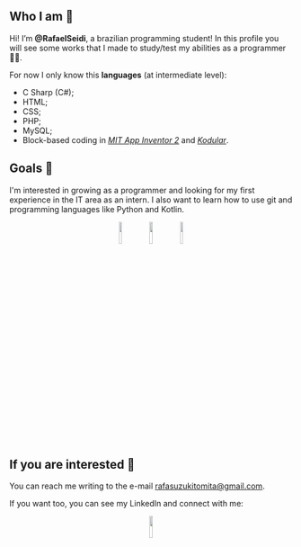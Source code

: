 ## Who I am 🙂
Hi! I’m **@RafaelSeidi**, a brazilian programming student! 
In this profile you will see some works that I made to study/test my abilities as a programmer 👨‍💼. 

For now I only know this **languages** (at intermediate level):
- C Sharp (C#);
- HTML;
- CSS;
- PHP;
- MySQL;
- Block-based coding in *[MIT App Inventor 2](https://appinventor.mit.edu/)* and *[Kodular](https://www.kodular.io/)*.

## Goals 🎉
I'm interested in growing as a programmer and looking for my first experience in the IT area as an intern. I also want to learn how to use git and programming languages like Python and Kotlin.
<p align="center">
  <img src="https://user-images.githubusercontent.com/100170190/157931676-ae53ceea-dd53-4481-b427-cfcbf98e2406.png" height="10%" width="10%">
  <img src="https://user-images.githubusercontent.com/100170190/157931680-f9544a05-186e-4424-ad1d-43a79580c9f4.png" height="10%" width="10%">
  <img src="https://user-images.githubusercontent.com/100170190/157931669-6df960fa-d194-4e42-9db1-366b38bc49c3.png" height="10%" width="10%">
</p>
  
## If you are interested 📧
You can reach me writing to the e-mail rafasuzukitomita@gmail.com.

If you want too, you can see my LinkedIn and connect with me:
<div align="center">
  <a href="https://www.linkedin.com/in/rafael-seidi-suzuki-tomita-151872232/"> <img src="https://user-images.githubusercontent.com/100170190/157081740-c7669230-960e-46cf-b5ce-bcda06acb99e.PNG" height="10%" width="10%"> </a>
</div>
